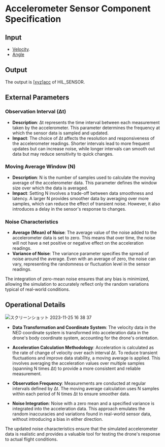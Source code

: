 # Accelerometer Sensor Component Specification

## Input 

* [Velocity](https://github.com/toppers/hakoniwa-px4sim/blob/main/docs/phys_specs/data/physics/README.md#velocity).
* [Angle](https://github.com/toppers/hakoniwa-px4sim/blob/main/docs/phys_specs/data/physics/README.md#angle)

## Output

The output is [[xyz]acc](https://github.com/toppers/hakoniwa-px4sim/blob/main/docs/phys_specs/data/mavlink/HIL_SENSOR/README.md#xyzacc) of HIL_SENSOR.

## External Parameters

### Observation Interval (Δt)
- **Description**: Δt represents the time interval between each measurement taken by the accelerometer. This parameter determines the frequency at which the sensor data is sampled and updated.
- **Impact**: The choice of Δt affects the resolution and responsiveness of the accelerometer readings. Shorter intervals lead to more frequent updates but can increase noise, while longer intervals can smooth out data but may reduce sensitivity to quick changes.

### Moving Average Window (N)
- **Description**: N is the number of samples used to calculate the moving average of the accelerometer data. This parameter defines the window size over which the data is averaged.
- **Impact**: Setting N involves a trade-off between data smoothness and latency. A larger N provides smoother data by averaging over more samples, which can reduce the effect of transient noise. However, it also introduces a delay in the sensor's response to changes.

### Noise Characteristics
- **Average (Mean) of Noise**: The average value of the noise added to the accelerometer data is set to zero. This means that over time, the noise will not have a net positive or negative effect on the acceleration readings.
- **Variance of Noise**: The variance parameter specifies the spread of noise around the average. Even with an average of zero, the noise can vary, representing the randomness or fluctuation level in the sensor readings.

The integration of zero-mean noise ensures that any bias is minimized, allowing the simulation to accurately reflect only the random variations typical of real-world conditions.

## Operational Details

![スクリーンショット 2023-11-25 16 38 37](https://github.com/toppers/hakoniwa-px4sim/assets/164193/4ed00e11-c35f-45df-899c-91c3f872c37c)

- **Data Transformation and Coordinate System**: The velocity data in the NED coordinate system is transformed into acceleration data in the drone's body coordinate system, accounting for the drone's orientation.

- **Acceleration Calculation Methodology**: Acceleration is calculated as the rate of change of velocity over each interval Δt. To reduce transient fluctuations and improve data stability, a moving average is applied. This involves averaging the acceleration values over multiple samples (spanning N times Δt) to provide a more consistent and reliable measurement.

- **Observation Frequency**: Measurements are conducted at regular intervals defined by Δt. The moving average calculation uses N samples within each period of N times Δt to ensure smoother data.

- **Noise Integration**: Noise with a zero mean and a specified variance is integrated into the acceleration data. This approach emulates the random inaccuracies and variations found in real-world sensor data, without introducing a bias in either direction.

The updated noise characteristics ensure that the simulated accelerometer data is realistic and provides a valuable tool for testing the drone's response to actual flight conditions.
